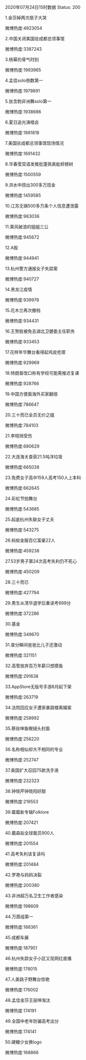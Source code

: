 2020年07月24日15时数据
Status: 200

1.金莎掉两次扇子大哭

微博热度:4923054

2.中国关闭美国驻成都总领事馆

微博热度:3387243

3.杨幂的骨气时刻

微博热度:1993965

4.孟佳solo倒数第一

微博热度:1979891

5.张含韵非洲舞solo第一

微博热度:1938686

6.夏日追光演唱会

微博热度:1881818

7.美国驻成都总领事馆现场情况

微博热度:1691432

8.华春莹双语发推批蓬佩奥蚍蜉撼树

微博热度:1500559

9.洪水中捞出300多万现金

微博热度:1459585

10.江苏无锡500多万条个人信息遭泄露

微博热度:983036

11.乘风破浪的姐姐三公

微博热度:945672

12.A股

微博热度:944941

13.杭州警方通报女子失踪案

微博热度:940727

14.黑龙江疫情

微博热度:939978

15.花木兰再次撤档

微博热度:934431

16.王贺胜被免去湖北卫健委主任职务

微博热度:933453

17.花样年华舞台看得起鸡皮疙瘩

微博热度:929969

18.特朗普改口称有学校可能需推迟复课

微博热度:928766

19.中国方便面海外买家翻倍

微博热度:786647

20.三十而已全员无价之姐

微博热度:784103

21.李晓旭受伤

微博热度:680629

22.大连海关查获21.5吨洋垃圾

微博热度:665038

23.免费女子高中159人高考150人上本科

微博热度:662645

24.彩虹节拍舞台

微博热度:543685

25.起底杭州失联女子丈夫

微博热度:543275

26.蚂蚁金服百亿富豪22人

微博热度:459238

27.53岁男子第24次高考失利仍不死心

微博热度:450209

28.三十而已

微博热度:427794

29.男生从清华退学后重读考699分

微博热度:372286

30.基金

微博热度:349670

31.查分瞬间爸爸比儿子还激动

微博热度:321151

32.高管放弃百万年薪只想摸鱼

微博热度:291638

33.AppStore无版号手游8月起下架

微博热度:263719

34.法院回应女子遭家暴跳楼离婚案

微博热度:258992

35.蔡徐坤鱼眼镜头封面

微博热度:256220

36.名称相似却大不相同的专业

微博热度:252747

37.美国扩大召回75款洗手液

微博热度:232323

38.钟晓芹钟晓阳好甜

微博热度:219553

39.霉霉新专辑Folklore

微博热度:207421

40.戴森拟全球裁员900人

微博热度:201554

41.高考失利该复读吗

微博热度:201484

42.罗艳与妈妈决裂

微博热度:200380

43.非洲超万名卫生工作者感染

微博热度:198609

44.万茜组第一

微博热度:188361

45.成都车展

微博热度:187951

46.杭州失踪女子小区又现网红直播

微博热度:178015

47.人美路子野舞台惊艳

微博热度:176002

48.孟佳金莎王丽坤淘汰

微博热度:174191

49.全国中老年防骗高考出分

微博热度:174141

50.硬糖少女换logo

微博热度:168866

